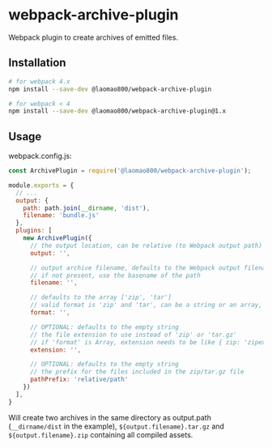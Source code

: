 # webpack-archive-plugin

Webpack plugin to create archives of emitted files.

## Installation

```bash
# for webpack 4.x
npm install --save-dev @laomao800/webpack-archive-plugin
```

```bash
# for webpack < 4
npm install --save-dev @laomao800/webpack-archive-plugin@1.x
```

## Usage

webpack.config.js:

```javascript
const ArchivePlugin = require('@laomao800/webpack-archive-plugin');

module.exports = {
  // ...
  output: {
    path: path.join(__dirname, 'dist'),
    filename: 'bundle.js'
  },
  plugins: [
    new ArchivePlugin({
      // the output location, can be relative (to Webpack output path) or absolute
      output: '',

      // output archive filename, defaults to the Webpack output filename (above),
      // if not present, use the basename of the path
      filename: '',

      // defaults to the array ['zip', 'tar']
      // valid format is 'zip' and 'tar', can be a string or an array,
      format: '',

      // OPTIONAL: defaults to the empty string
      // the file extension to use instead of 'zip' or 'tar.gz'
      // if 'format' is Array, extension needs to be like { zip: 'zipext', tar: 'tarext' }
      extension: '',

      // OPTIONAL: defaults to the empty string
      // the prefix for the files included in the zip/tar.gz file
      pathPrefix: 'relative/path'
    })
  ],
}
```

Will create two archives in the same directory as output.path (`__dirname/dist` in the example),
`${output.filename}.tar.gz` and `${output.filename}.zip` containing all compiled assets.
